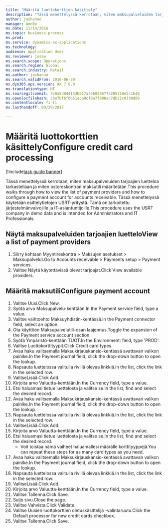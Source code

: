 ```yaml
--- 
title: "Määritä luottokorttien käsittely"
description: "Tässä menettelyssä kerrotaan, miten maksupalveluiden tarjoajien luetteloa tarkastellaan ja miten ostoreskontran maksutili määritetään."
author: jashanno
manager: AnnBe
ms.date: 11/14/2016
ms.topic: business-process
ms.prod: 
ms.service: dynamics-ax-applications
ms.technology: 
audience: Application User
ms.reviewer: josaw
ms.search.scope: Operations
ms.search.region: Global
ms.search.industry: Retail
ms.author: jashanno
ms.search.validFrom: 2016-06-30
ms.dyn365.ops.version: AX 7.0.0
ms.translationtype: HT
ms.sourcegitcommit: 7e0a5d044133b917a3eb9386773205218e5c1b40
ms.openlocfilehash: c8e7bfbf6b51aca9cf8a7f800ac7db22c0330d00
ms.contentlocale: fi-fi
ms.lasthandoff: 09/29/2017

---
```

# <a name="configure-credit-card-processing"></a><span data-ttu-id="7d309-103">Määritä luottokorttien käsittely</span><span class="sxs-lookup"><span data-stu-id="7d309-103">Configure credit card processing</span></span>

[!include[task guide banner](../includes/task-guide-banner.md)]

<span data-ttu-id="7d309-104">Tässä menettelyssä kerrotaan, miten maksupalveluiden tarjoajien luetteloa tarkastellaan ja miten ostoreskontran maksutili määritetään.</span><span class="sxs-lookup"><span data-stu-id="7d309-104">This procedure walks through how to view the list of payment providers and how to configure a payment account for accounts receivable.</span></span> <span data-ttu-id="7d309-105">Tässä menettelyssä käytetään esittelytietojen USRT-yritystä. Tämä on tarkoitettu järjestelmänvalvojille ja IT-asiantuntijoille.</span><span class="sxs-lookup"><span data-stu-id="7d309-105">This procedure uses the USRT company in demo data and is intended for Administrators and IT Professionals.</span></span>


## <a name="view-a-list-of-payment-providers"></a><span data-ttu-id="7d309-106">Näytä maksupalveluiden tarjoajien luettelo</span><span class="sxs-lookup"><span data-stu-id="7d309-106">View a list of payment providers</span></span>
1. <span data-ttu-id="7d309-107">Siirry kohtaan Myyntireskontra > Maksujen asetukset > Maksupalvelut.</span><span class="sxs-lookup"><span data-stu-id="7d309-107">Go to Accounts receivable > Payments setup > Payment services.</span></span>
2. <span data-ttu-id="7d309-108">Valitse Näytä käytettävissä olevat tarjoajat.</span><span class="sxs-lookup"><span data-stu-id="7d309-108">Click View available providers.</span></span>

## <a name="configure-payment-account"></a><span data-ttu-id="7d309-109">Määritä maksutili</span><span class="sxs-lookup"><span data-stu-id="7d309-109">Configure payment account</span></span>
1. <span data-ttu-id="7d309-110">Valitse Uusi.</span><span class="sxs-lookup"><span data-stu-id="7d309-110">Click New.</span></span>
2. <span data-ttu-id="7d309-111">Syötä arvo Maksupalvelu-kenttään.</span><span class="sxs-lookup"><span data-stu-id="7d309-111">In the Payment service field, type a value.</span></span>
3. <span data-ttu-id="7d309-112">Valitse vaihtoehto Maksuyhdistin-kentässä.</span><span class="sxs-lookup"><span data-stu-id="7d309-112">In the Payment connector field, select an option.</span></span>
4. <span data-ttu-id="7d309-113">Ota käyttöön Maksupalvelutili-osan laajennus.</span><span class="sxs-lookup"><span data-stu-id="7d309-113">Toggle the expansion of the Payment service account section.</span></span>
5. <span data-ttu-id="7d309-114">Syötä Ympäristö-kenttään TUOT.</span><span class="sxs-lookup"><span data-stu-id="7d309-114">In the Environment: field, type 'PROD'.</span></span>
6. <span data-ttu-id="7d309-115">Valitse Luottokorttityypit.</span><span class="sxs-lookup"><span data-stu-id="7d309-115">Click Credit card types.</span></span>
7. <span data-ttu-id="7d309-116">Avaa haku valitsemalla Maksukirjauskansio-kentässä avattavan valikon painike.</span><span class="sxs-lookup"><span data-stu-id="7d309-116">In the Payment journal field, click the drop-down button to open the lookup.</span></span>
8. <span data-ttu-id="7d309-117">Napsauta luettelossa valitulla rivillä olevaa linkkiä.</span><span class="sxs-lookup"><span data-stu-id="7d309-117">In the list, click the link in the selected row.</span></span>
9. <span data-ttu-id="7d309-118">ValitseLisää.</span><span class="sxs-lookup"><span data-stu-id="7d309-118">Click Add.</span></span>
10. <span data-ttu-id="7d309-119">Kirjoita arvo Valuutta-kenttään.</span><span class="sxs-lookup"><span data-stu-id="7d309-119">In the Currency field, type a value.</span></span>
11. <span data-ttu-id="7d309-120">Etsi haluamasi tietue luettelosta ja valitse se.</span><span class="sxs-lookup"><span data-stu-id="7d309-120">In the list, find and select the desired record.</span></span>
12. <span data-ttu-id="7d309-121">Avaa haku valitsemalla Maksukirjauskansio-kentässä avattavan valikon painike.</span><span class="sxs-lookup"><span data-stu-id="7d309-121">In the Payment journal field, click the drop-down button to open the lookup.</span></span>
13. <span data-ttu-id="7d309-122">Napsauta luettelossa valitulla rivillä olevaa linkkiä.</span><span class="sxs-lookup"><span data-stu-id="7d309-122">In the list, click the link in the selected row.</span></span>
14. <span data-ttu-id="7d309-123">ValitseLisää.</span><span class="sxs-lookup"><span data-stu-id="7d309-123">Click Add.</span></span>
15. <span data-ttu-id="7d309-124">Kirjoita arvo Valuutta-kenttään.</span><span class="sxs-lookup"><span data-stu-id="7d309-124">In the Currency field, type a value.</span></span>
16. <span data-ttu-id="7d309-125">Etsi haluamasi tietue luettelosta ja valitse se.</span><span class="sxs-lookup"><span data-stu-id="7d309-125">In the list, find and select the desired record.</span></span>
    * <span data-ttu-id="7d309-126">Voit toistaa nämä vaiheet haluamallesi määrälle korttityyppejä.</span><span class="sxs-lookup"><span data-stu-id="7d309-126">You can repeat these steps for as many card types as you need.</span></span>  
17. <span data-ttu-id="7d309-127">Avaa haku valitsemalla Maksukirjauskansio-kentässä avattavan valikon painike.</span><span class="sxs-lookup"><span data-stu-id="7d309-127">In the Payment journal field, click the drop-down button to open the lookup.</span></span>
18. <span data-ttu-id="7d309-128">Napsauta luettelossa valitulla rivillä olevaa linkkiä.</span><span class="sxs-lookup"><span data-stu-id="7d309-128">In the list, click the link in the selected row.</span></span>
19. <span data-ttu-id="7d309-129">ValitseLisää.</span><span class="sxs-lookup"><span data-stu-id="7d309-129">Click Add.</span></span>
20. <span data-ttu-id="7d309-130">Kirjoita arvo Valuutta-kenttään.</span><span class="sxs-lookup"><span data-stu-id="7d309-130">In the Currency field, type a value.</span></span>
21. <span data-ttu-id="7d309-131">Valitse Tallenna.</span><span class="sxs-lookup"><span data-stu-id="7d309-131">Click Save.</span></span>
22. <span data-ttu-id="7d309-132">Sulje sivu.</span><span class="sxs-lookup"><span data-stu-id="7d309-132">Close the page.</span></span>
23. <span data-ttu-id="7d309-133">Valitse Vahvista.</span><span class="sxs-lookup"><span data-stu-id="7d309-133">Click Validate.</span></span>
24. <span data-ttu-id="7d309-134">Valitse Uusien luottokorttien oletuskäsittelijä -valintaruutu.</span><span class="sxs-lookup"><span data-stu-id="7d309-134">Click the Default processor for new credit cards checkbox.</span></span>
25. <span data-ttu-id="7d309-135">Valitse Tallenna.</span><span class="sxs-lookup"><span data-stu-id="7d309-135">Click Save.</span></span>


